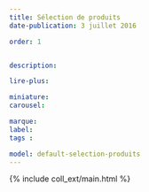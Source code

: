 ```yaml
---
title: Sélection de produits
date-publication: 3 juillet 2016

order: 1


description: 

lire-plus:

miniature: 
carousel: 

marque: 
label:
tags : 

model: default-selection-produits
---
```


<!-- ******************************** -->
<!-- **** intro rayon **** -->

<!-- 
xxxxxxxxxxxxxxxxxxxxxxxxxxxxxxxxxxxxxxxxxxxxxxxxxxxxxxxxxxxxxxxxxxxxxxxxxxxxxxxxxxxxxxxxxxxxxxxxxxxxxxxxxxxxxxxxxxxxxxxxxxxxxxxxxxxxxxxxxxxxxxxxxxxxxxxxxxxxxxxxxxxxxxxxxxxxxxxxxxxxxxxxxxxxxxxxxxxxxxxxxxxxxxxxxxxxxxxxxxxxxxxxxxxxxxxxxxxxxxxxxxxxxxxxxxxxxxxxxxxxxxxxxxxxxxxxxxxxxxxxxx
 -->
<!-- **** fin intro rayon ********* -->
<!-- ****************************** -->
<!--fin-excerpt-->

{% include coll_ext/main.html %}

